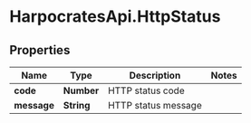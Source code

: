 # HarpocratesApi.HttpStatus

## Properties

Name | Type | Description | Notes
------------ | ------------- | ------------- | -------------
**code** | **Number** | HTTP status code | 
**message** | **String** | HTTP status message | 


